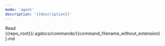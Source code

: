 ```yaml
---
mode: 'agent'
description: '{{description}}'
---
```


Read {{repo_root}}/.agdocs/commands/{{command_filename_without_extension}}.md
